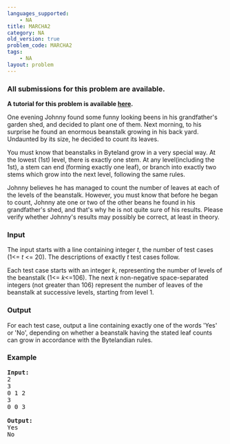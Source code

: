 ```yaml
---
languages_supported:
    - NA
title: MARCHA2
category: NA
old_version: true
problem_code: MARCHA2
tags:
    - NA
layout: problem
---
```

###  All submissions for this problem are available. 

**A tutorial for this problem is available [here](/wiki/tutorial-johnny-and-bean-stalk "here").**

One evening Johnny found some funny looking beens in his grandfather's garden shed, and decided to plant one of them. Next morning, to his surprise he found an enormous beanstalk growing in his back yard. Undaunted by its size, he decided to count its leaves.

You must know that beanstalks in Byteland grow in a very special way. At the lowest (1st) level, there is exactly one stem. At any level(including the 1st), a stem can end (forming exactly one leaf), or branch into exactly two stems which grow into the next level, following the same rules.

Johnny believes he has managed to count the number of leaves at each of the levels of the beanstalk. However, you must know that before he began to count, Johnny ate one or two of the other beans he found in his grandfather's shed, and that's why he is not quite sure of his results. Please verify whether Johnny's results may possibly be correct, at least in theory.

### Input

The input starts with a line containing integer *t*, the number of test cases (1&lt;= *t* &lt;= 20). The descriptions of exactly *t* test cases follow.

Each test case starts with an integer *k*, representing the number of levels of the beanstalk (1&lt;= *k*&lt;=106). The next *k* non-negative space-separated integers (not greater than 106) represent the number of leaves of the beanstalk at successive levels, starting from level 1.

### Output

For each test case, output a line containing exactly one of the words 'Yes' or 'No', depending on whether a beanstalk having the stated leaf counts can grow in accordance with the Bytelandian rules.

### Example

<pre><b>Input:</b>
2
3
0 1 2
3
0 0 3

<b>Output:</b>
Yes
No
</pre>